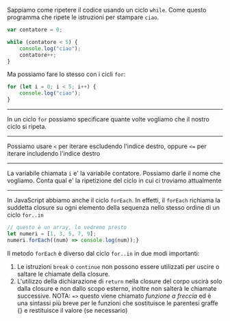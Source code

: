 Sappiamo come ripetere il codice usando un ciclo `while`.
Come questo programma che ripete le istruzioni per stampare `ciao`.
```javascript
var contatore = 0;

while (contatore < 5) {
    console.log("ciao");
    contatore++;
}
```
Ma possiamo fare lo stesso con i cicli `for`:
```javascript
for (let i = 0; i < 5; i++) {
    console.log("ciao");
}
```

---

In un ciclo `for` possiamo specificare quante volte vogliamo che il nostro ciclo si ripeta.

---

Possiamo usare `<` per iterare escludendo l'indice destro, oppure `<=` per iterare includendo l'indice destro

---

La variabile chiamata `i` e' la variabile contatore.
Possiamo darle il nome che vogliamo.
Conta qual e' la ripetizione del ciclo in cui ci troviamo attualmente

---

In JavaScript abbiamo anche il ciclo `forEach`.
In effetti, il `forEach` richiama la suddetta closure su ogni elemento della sequenza nello stesso ordine di un ciclo `for..in`
```javascript
// questo è un array, lo vedremo presto
let numeri = [1, 3, 5, 7, 9];
numeri.forEach((num) => console.log(num));}
```
Il metodo `forEach` è diverso dal ciclo `for..in` in due modi importanti:
1. Le istruzioni `break` o `continue` non possono essere utilizzati per uscire o saltare le chiamate della closure.
2. L'utilizzo della dichiarazione di `return` nella closure del corpo uscirà solo dalla closure e non dallo scopo esterno, inoltre non salterà le chiamate successive.
NOTA: `=>` questo viene chiamato _funzione a freccia_ ed è una sintassi più breve per le funzioni che sostituisce le parentesi graffe {} e restituisce il valore (se necessario)
